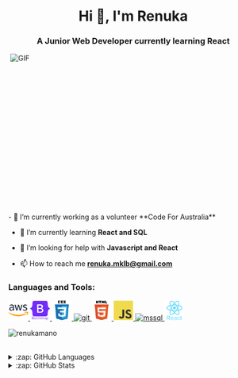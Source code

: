 
<h1 align="center">Hi 👋, I'm Renuka</h1>
<h3 align="center">A Junior Web Developer currently learning React</h3>

 <img align="right" alt="GIF" src="https://user-images.githubusercontent.com/44516907/109629896-6f733a00-7b98-11eb-9efc-2b0bf8abac9a.gif" width="500" height="320" />
- 🔭 I’m currently working as a volunteer **Code For Australia**

- 🌱 I’m currently learning **React and SQL**

- 🤝 I’m looking for help with **Javascript and React**

- 📫 How to reach me **renuka.mklb@gmail.com**


<h3 align="left">Languages and Tools:</h3>
<p align="left"> <a href="https://aws.amazon.com" target="_blank"> <img src="https://raw.githubusercontent.com/devicons/devicon/master/icons/amazonwebservices/amazonwebservices-original-wordmark.svg" alt="aws" width="40" height="40"/> </a> <a href="https://getbootstrap.com" target="_blank"> <img src="https://raw.githubusercontent.com/devicons/devicon/master/icons/bootstrap/bootstrap-plain-wordmark.svg" alt="bootstrap" width="40" height="40"/> </a> <a href="https://www.w3schools.com/css/" target="_blank"> <img src="https://raw.githubusercontent.com/devicons/devicon/master/icons/css3/css3-original-wordmark.svg" alt="css3" width="40" height="40"/> </a> <a href="https://git-scm.com/" target="_blank"> <img src="https://www.vectorlogo.zone/logos/git-scm/git-scm-icon.svg" alt="git" width="40" height="40"/> </a> <a href="https://www.w3.org/html/" target="_blank"> <img src="https://raw.githubusercontent.com/devicons/devicon/master/icons/html5/html5-original-wordmark.svg" alt="html5" width="40" height="40"/> </a> <a href="https://developer.mozilla.org/en-US/docs/Web/JavaScript" target="_blank"> <img src="https://raw.githubusercontent.com/devicons/devicon/master/icons/javascript/javascript-original.svg" alt="javascript" width="40" height="40"/> </a> <a href="https://www.microsoft.com/en-us/sql-server" target="_blank"> <img src="https://cdn.worldvectorlogo.com/logos/microsoft-sql-server.svg" alt="mssql" width="40" height="40"/> </a> <a href="https://reactjs.org/" target="_blank"> <img src="https://raw.githubusercontent.com/devicons/devicon/master/icons/react/react-original-wordmark.svg" alt="react" width="40" height="40"/> </a> </p>

<p align="left"> <img src="https://komarev.com/ghpvc/?username=renukamano&label=Profile%20views&color=0e75b6&style=flat" alt="renukamano" /> </p>
<br>




<details>
  <summary>:zap: GitHub Languages</summary>

  <img align="left" src="https://github-readme-stats.vercel.app/api/top-langs?username=renukamano&show_icons=true&locale=en&layout=compact" alt="renukamano" />

</details>
<details>
 <summary>:zap: GitHub Stats</summary>
 <img  src="https://github-readme-stats.vercel.app/api?username=renukamano&show_icons=true&locale=en" alt="renukamano"/>
 </details>
 
